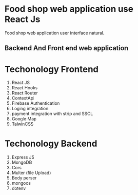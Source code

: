 # Food shop web application  use React Js

Food shop web application user interface  natural.


## Backend And Front end web application 
# Techonology Frontend 
1. React JS
2. React Hooks 
3. React Router
4. ContextApi
5. Firebase Authentication
6. Loging integration
7. payment integration with strip and SSCL
8. Google Map
9. TalwinCSS


# Techonology Backend 
1. Express JS
2. MongoDB
3. Cors 
4. Multer (file Upload)
5. Body perser 
6. mongoos 
7. dotenv
